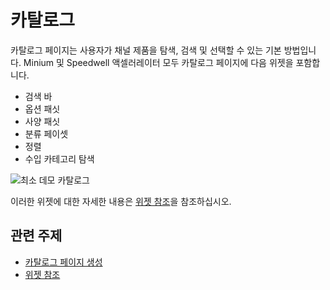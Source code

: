 # 카탈로그

카탈로그 페이지는 사용자가 채널 제품을 탐색, 검색 및 선택할 수 있는 기본 방법입니다. Minium 및 Speedwell 액셀러레이터 모두 카탈로그 페이지에 다음 위젯을 포함합니다.

* 검색 바
* 옵션 패싯
* 사양 패싯
* 분류 페이셋
* 정렬
* 수입 카테고리 탐색

![최소 데모 카탈로그](./catalog/images/01.png)

이러한 위젯에 대한 자세한 내용은 [위젯 참조](../liferay-commerce-widgets/widget-reference.md)을 참조하십시오.

## 관련 주제

* [카탈로그 페이지 생성](../creating-a-catalog-page.md)
* [위젯 참조](../liferay-commerce-widgets/widget-reference.md)
